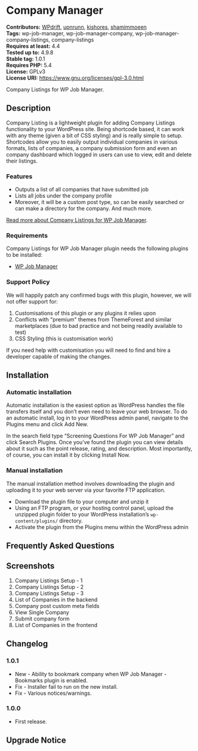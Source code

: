 # Company Manager #
**Contributors:** [WPdrift](https://profiles.wordpress.org/WPdrift), [upnrunn](https://profiles.wordpress.org/upnrunn), [kishores](https://profiles.wordpress.org/kishores), [shamimmoeen](https://profiles.wordpress.org/shamimmoeen)  
**Tags:** wp-job-manager, wp-job-manager-company, wp-job-manager-company-listings, company-listings  
**Requires at least:** 4.4  
**Tested up to:** 4.9.8  
**Stable tag:** 1.0.1  
**Requires PHP:** 5.4  
**License:** GPLv3  
**License URI:** https://www.gnu.org/licenses/gpl-3.0.html  

Company Listings for WP Job Manager.

## Description ##

Company Listing is a lightweight plugin for adding Company Listings functionality to your WordPress site. Being shortcode based, it can work with any theme (given a bit of CSS styling) and is really simple to setup. Shortcodes allow you to easily output individual companies in various formats, lists of companies, a company submission form and even an company dashboard which logged in users can use to view, edit and delete their listings.

### Features ###

* Outputs a list of all companies that have submitted job
* Lists all jobs under the company profile
* Moreover, it will be a custom post type, so can be easily searched or can make a directory for the company. And much more.

<a href="https://wpdrift.com/company-listings-for-wp-job-manager/" target="_blank">Read more about Company Listings for WP Job Manager</a>.

### Requirements ###

Company Listings for WP Job Manager plugin needs the following plugins to be installed:

* <a href="https://wordpress.org/plugins/wp-job-manager/" target="_blank">WP Job Manager</a>

### Support Policy ###

We will happily patch any confirmed bugs with this plugin, however, we will not offer support for:

1. Customisations of this plugin or any plugins it relies upon
2. Conflicts with "premium" themes from ThemeForest and similar marketplaces (due to bad practice and not being readily available to test)
3. CSS Styling (this is customisation work)

If you need help with customisation you will need to find and hire a developer capable of making the changes.

## Installation ##

### Automatic installation ###

Automatic installation is the easiest option as WordPress handles the file transfers itself and you don’t even need to leave your web browser. To do an automatic install, log in to your WordPress admin panel, navigate to the Plugins menu and click Add New.

In the search field type “Screening Questions For WP Job Manager” and click Search Plugins. Once you’ve found the plugin you can view details about it such as the point release, rating, and description. Most importantly, of course, you can install it by clicking Install Now.

### Manual installation ###

The manual installation method involves downloading the plugin and uploading it to your web server via your favorite FTP application.

* Download the plugin file to your computer and unzip it
* Using an FTP program, or your hosting control panel, upload the unzipped plugin folder to your WordPress installation’s <code>wp-content/plugins/</code> directory.
* Activate the plugin from the Plugins menu within the WordPress admin

## Frequently Asked Questions ##

## Screenshots ##

1. Company Listings Setup - 1
2. Company Listings Setup - 2
3. Company Listings Setup - 3
4. List of Companies in the backend
5. Company post custom meta fields
6. View Single Company
7. Submit company form
8. List of Companies in the frontend

## Changelog ##

### 1.0.1 ###
* New - Ability to bookmark company when WP Job Manager - Bookmarks plugin is enabled.
* Fix - Installer fail to run on the new install.
* Fix - Various notices/warnings.

### 1.0.0 ###
* First release.

## Upgrade Notice ##
